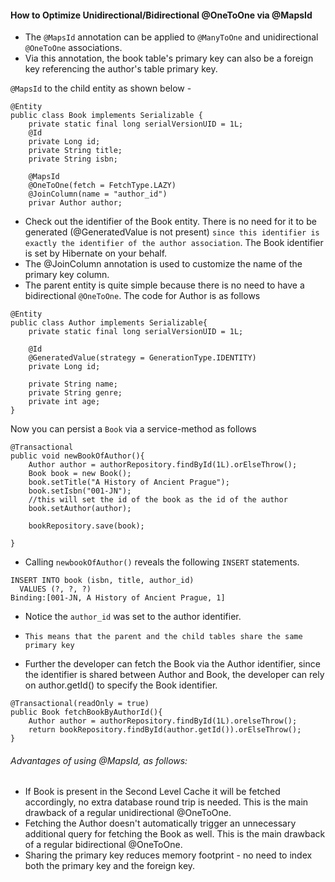 #### How to Optimize Unidirectional/Bidirectional @OneToOne via @MapsId
- The `@MapsId` annotation can be applied to `@ManyToOne` and unidirectional `@OneToOne` associations.
- Via this annotation, the book table's primary key can also be a foreign key referencing the author's table primary key.

`@MapsId` to the child entity as shown below -

```
@Entity
public class Book implements Serializable {
    private static final long serialVersionUID = 1L;
    @Id
    private Long id;
    private String title;
    private String isbn;
    
    @MapsId
    @OneToOne(fetch = FetchType.LAZY)
    @JoinColumn(name = "author_id")
    privar Author author;
```
- Check out the identifier of the Book entity. There is no need for it to be generated (@GeneratedValue is not present) `since this identifier is exactly the identifier of the author association`. The Book identifier is set by Hibernate on your behalf.
- The @JoinColumn annotation is used to customize the name of the primary key column.
- The parent entity is quite simple because there is no need to have a bidirectional `@OneToOne`. The code for Author is as follows
```
@Entity
public class Author implements Serializable{
    private static final long serialVersionUID = 1L;

    @Id
    @GeneratedValue(strategy = GenerationType.IDENTITY)
    private Long id;

    private String name;
    private String genre;
    private int age;
}
```
Now you can persist a `Book` via a service-method as follows
```
@Transactional
public void newBookOfAuthor(){
    Author author = authorRepository.findById(1L).orElseThrow();
    Book book = new Book();
    book.setTitle("A History of Ancient Prague");
    book.setIsbn("001-JN");
    //this will set the id of the book as the id of the author
    book.setAuthor(author);

    bookRepository.save(book);

}
```
- Calling `newbookOfAuthor()` reveals the following `INSERT` statements.
```
INSERT INTO book (isbn, title, author_id)
  VALUES (?, ?, ?)
Binding:[001-JN, A History of Ancient Prague, 1]
```
- Notice the `author_id` was set to the author identifier.
- `This means that the parent and the child tables share the same primary key`

- Further the developer can fetch the Book via the Author identifier, since the identifier is shared between Author and Book, the developer can rely on author.getId() to specify the Book identifier.

```
@Transactional(readOnly = true)
public Book fetchBookByAuthorId(){
    Author author = authorRepository.findById(1L).orelseThrow();
    return bookRepository.findById(author.getId()).orElseThrow();
}
```
###### Advantages of using @MapsId, as follows:
- If Book is present in the Second Level Cache it will be fetched accordingly, no extra database round trip is needed. This is the main drawback of a regular unidirectional @OneToOne.
- Fetching the Author doesn't automatically trigger an unnecessary additional query for fetching the Book as well. This is the main drawback of a regular bidirectional @OneToOne.
- Sharing the primary key reduces memory footprint - no need to index both the primary key and the foreign key.